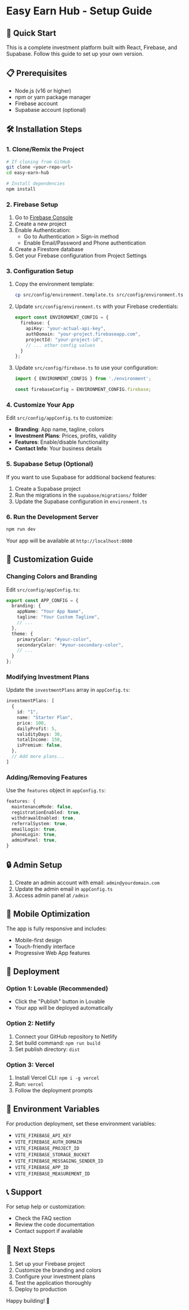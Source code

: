 # Easy Earn Hub - Setup Guide

## 🚀 Quick Start

This is a complete investment platform built with React, Firebase, and Supabase. Follow this guide to set up your own version.

## 📋 Prerequisites

- Node.js (v16 or higher)
- npm or yarn package manager
- Firebase account
- Supabase account (optional)

## 🛠️ Installation Steps

### 1. Clone/Remix the Project

```bash
# If cloning from GitHub
git clone <your-repo-url>
cd easy-earn-hub

# Install dependencies
npm install
```

### 2. Firebase Setup

1. Go to [Firebase Console](https://console.firebase.google.com/)
2. Create a new project
3. Enable Authentication:
   - Go to Authentication > Sign-in method
   - Enable Email/Password and Phone authentication
4. Create a Firestore database
5. Get your Firebase configuration from Project Settings

### 3. Configuration Setup

1. Copy the environment template:
   ```bash
   cp src/config/environment.template.ts src/config/environment.ts
   ```

2. Update `src/config/environment.ts` with your Firebase credentials:
   ```typescript
   export const ENVIRONMENT_CONFIG = {
     firebase: {
       apiKey: "your-actual-api-key",
       authDomain: "your-project.firebaseapp.com",
       projectId: "your-project-id",
       // ... other config values
     }
   };
   ```

3. Update `src/config/firebase.ts` to use your configuration:
   ```typescript
   import { ENVIRONMENT_CONFIG } from './environment';
   
   const firebaseConfig = ENVIRONMENT_CONFIG.firebase;
   ```

### 4. Customize Your App

Edit `src/config/appConfig.ts` to customize:

- **Branding**: App name, tagline, colors
- **Investment Plans**: Prices, profits, validity
- **Features**: Enable/disable functionality
- **Contact Info**: Your business details

### 5. Supabase Setup (Optional)

If you want to use Supabase for additional backend features:

1. Create a Supabase project
2. Run the migrations in the `supabase/migrations/` folder
3. Update the Supabase configuration in `environment.ts`

### 6. Run the Development Server

```bash
npm run dev
```

Your app will be available at `http://localhost:8080`

## 🎨 Customization Guide

### Changing Colors and Branding

Edit `src/config/appConfig.ts`:

```typescript
export const APP_CONFIG = {
  branding: {
    appName: "Your App Name",
    tagline: "Your Custom Tagline",
    // ...
  },
  theme: {
    primaryColor: "#your-color",
    secondaryColor: "#your-secondary-color",
    // ...
  }
};
```

### Modifying Investment Plans

Update the `investmentPlans` array in `appConfig.ts`:

```typescript
investmentPlans: [
  {
    id: "1",
    name: "Starter Plan",
    price: 100,
    dailyProfit: 5,
    validityDays: 30,
    totalIncome: 150,
    isPremium: false,
  },
  // Add more plans...
]
```

### Adding/Removing Features

Use the `features` object in `appConfig.ts`:

```typescript
features: {
  maintenanceMode: false,
  registrationEnabled: true,
  withdrawalEnabled: true,
  referralSystem: true,
  emailLogin: true,
  phoneLogin: true,
  adminPanel: true,
}
```

## 🔒 Admin Setup

1. Create an admin account with email: `admin@yourdomain.com`
2. Update the admin email in `appConfig.ts`
3. Access admin panel at `/admin`

## 📱 Mobile Optimization

The app is fully responsive and includes:
- Mobile-first design
- Touch-friendly interface
- Progressive Web App features

## 🚀 Deployment

### Option 1: Lovable (Recommended)
- Click the "Publish" button in Lovable
- Your app will be deployed automatically

### Option 2: Netlify
1. Connect your GitHub repository to Netlify
2. Set build command: `npm run build`
3. Set publish directory: `dist`

### Option 3: Vercel
1. Install Vercel CLI: `npm i -g vercel`
2. Run: `vercel`
3. Follow the deployment prompts

## 🔧 Environment Variables

For production deployment, set these environment variables:

- `VITE_FIREBASE_API_KEY`
- `VITE_FIREBASE_AUTH_DOMAIN`
- `VITE_FIREBASE_PROJECT_ID`
- `VITE_FIREBASE_STORAGE_BUCKET`
- `VITE_FIREBASE_MESSAGING_SENDER_ID`
- `VITE_FIREBASE_APP_ID`
- `VITE_FIREBASE_MEASUREMENT_ID`

## 📞 Support

For setup help or customization:
- Check the FAQ section
- Review the code documentation
- Contact support if available

## 🎯 Next Steps

1. Set up your Firebase project
2. Customize the branding and colors
3. Configure your investment plans
4. Test the application thoroughly
5. Deploy to production

Happy building! 🚀

